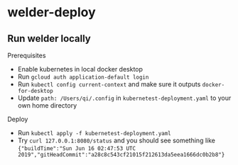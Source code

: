 # welder-deploy

## Run welder locally
Prerequisites
- Enable kubernetes in local docker desktop
- Run `gcloud auth application-default login`
- Run `kubectl config current-context` and make sure it outputs `docker-for-desktop`
- Update `path: /Users/qi/.config` in `kubernetest-deployment.yaml` to your own home directory

Deploy
- Run `kubectl apply -f kubernetest-deployment.yaml`
- Try `curl 127.0.0.1:8080/status` and you should see something like `{"buildTime":"Sun Jun 16 02:47:53 UTC 2019","gitHeadCommit":"a28c8c543cf21015f212613da5eea1666dc0b2b8"}`